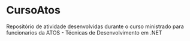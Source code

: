 # CursoAtos
Repositório de atividade desenvolvidas durante o curso ministrado para funcionarios da ATOS - Técnicas de Desenvolvimento em .NET
